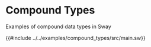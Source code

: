 # Compound Types

Examples of compound data types in Sway

{{#include ../../examples/compound_types/src/main.sw}}
